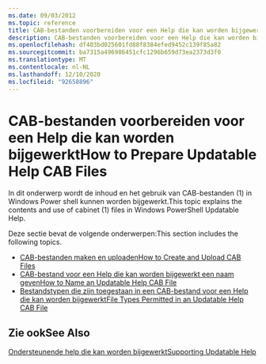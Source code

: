 ```yaml
---
ms.date: 09/03/2012
ms.topic: reference
title: CAB-bestanden voorbereiden voor een Help die kan worden bijgewerkt
description: CAB-bestanden voorbereiden voor een Help die kan worden bijgewerkt
ms.openlocfilehash: df403bd025601fd88f8384efed9452c139f85a82
ms.sourcegitcommit: ba7315a496986451cfc1296b659d73ea2373d3f0
ms.translationtype: MT
ms.contentlocale: nl-NL
ms.lasthandoff: 12/10/2020
ms.locfileid: "92658896"
---
```

# <a name="how-to-prepare-updatable-help-cab-files"></a><span data-ttu-id="ddb89-103">CAB-bestanden voorbereiden voor een Help die kan worden bijgewerkt</span><span class="sxs-lookup"><span data-stu-id="ddb89-103">How to Prepare Updatable Help CAB Files</span></span>

<span data-ttu-id="ddb89-104">In dit onderwerp wordt de inhoud en het gebruik van CAB-bestanden (1) in Windows Power shell kunnen worden bijgewerkt.</span><span class="sxs-lookup"><span data-stu-id="ddb89-104">This topic explains the contents and use of cabinet (1) files in Windows PowerShell Updatable Help.</span></span>

<span data-ttu-id="ddb89-105">Deze sectie bevat de volgende onderwerpen:</span><span class="sxs-lookup"><span data-stu-id="ddb89-105">This section includes the following topics.</span></span>

- [<span data-ttu-id="ddb89-106">CAB-bestanden maken en uploaden</span><span class="sxs-lookup"><span data-stu-id="ddb89-106">How to Create and Upload CAB Files</span></span>](./how-to-create-and-upload-cab-files.md)
- [<span data-ttu-id="ddb89-107">CAB-bestand voor een Help die kan worden bijgewerkt een naam geven</span><span class="sxs-lookup"><span data-stu-id="ddb89-107">How to Name an Updatable Help CAB File</span></span>](./how-to-name-an-updatable-help-cab-file.md)
- [<span data-ttu-id="ddb89-108">Bestandstypen die zijn toegestaan in een CAB-bestand voor een Help die kan worden bijgewerkt</span><span class="sxs-lookup"><span data-stu-id="ddb89-108">File Types Permitted in an Updatable Help CAB File</span></span>](./file-types-permitted-in-an-updatable-help-cab-file.md)

## <a name="see-also"></a><span data-ttu-id="ddb89-109">Zie ook</span><span class="sxs-lookup"><span data-stu-id="ddb89-109">See Also</span></span>

[<span data-ttu-id="ddb89-110">Ondersteunende help die kan worden bijgewerkt</span><span class="sxs-lookup"><span data-stu-id="ddb89-110">Supporting Updatable Help</span></span>](./supporting-updatable-help.md)
